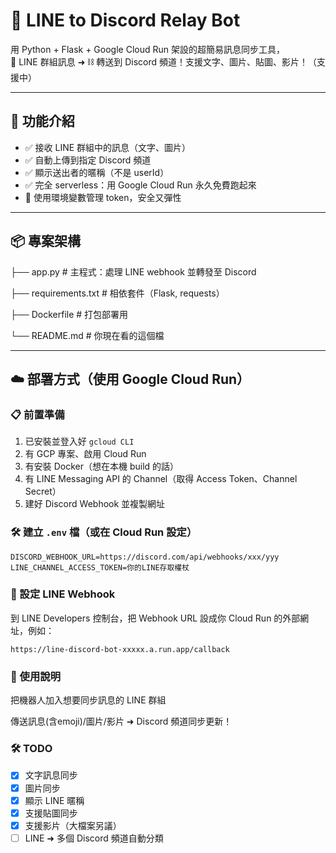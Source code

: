 # 🌈 LINE to Discord Relay Bot

用 Python + Flask + Google Cloud Run 架設的超簡易訊息同步工具，  
📱 LINE 群組訊息 ➜ ⛓️ 轉送到 Discord 頻道！支援文字、圖片、貼圖、影片！（支援中）

---

## 🚀 功能介紹

- ✅ 接收 LINE 群組中的訊息（文字、圖片）
- ✅ 自動上傳到指定 Discord 頻道
- ✅ 顯示送出者的暱稱（不是 userId）
- ✅ 完全 serverless：用 Google Cloud Run 永久免費跑起來
- 🔐 使用環境變數管理 token，安全又彈性

---

## 📦 專案架構
├── app.py # 主程式：處理 LINE webhook 並轉發至 Discord

├── requirements.txt # 相依套件（Flask, requests）

├── Dockerfile # 打包部署用

└── README.md # 你現在看的這個檔


---

## ☁️ 部署方式（使用 Google Cloud Run）

### 📋 前置準備

1. 已安裝並登入好 `gcloud CLI`
2. 有 GCP 專案、啟用 Cloud Run
3. 有安裝 Docker（想在本機 build 的話）
4. 有 LINE Messaging API 的 Channel（取得 Access Token、Channel Secret）
5. 建好 Discord Webhook 並複製網址

### 🛠️ 建立 `.env` 檔（或在 Cloud Run 設定）

```env
DISCORD_WEBHOOK_URL=https://discord.com/api/webhooks/xxx/yyy
LINE_CHANNEL_ACCESS_TOKEN=你的LINE存取權杖
```

### 🔗 設定 LINE Webhook
到 LINE Developers 控制台，把 Webhook URL 設成你 Cloud Run 的外部網址，例如：
```
https://line-discord-bot-xxxxx.a.run.app/callback
```

### 💬 使用說明
把機器人加入想要同步訊息的 LINE 群組

傳送訊息(含emoji)/圖片/影片 ➜ Discord 頻道同步更新！


### 🛠️ TODO
- [x] 文字訊息同步
- [x] 圖片同步
- [x] 顯示 LINE 暱稱
- [x] 支援貼圖同步
- [x] 支援影片（大檔案另議）
- [ ] LINE ➜ 多個 Discord 頻道自動分類

